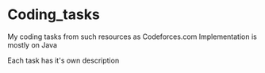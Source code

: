 # Coding_tasks

My coding tasks from such resources as Codeforces.com
Implementation is mostly on Java

Each task has it's own description
